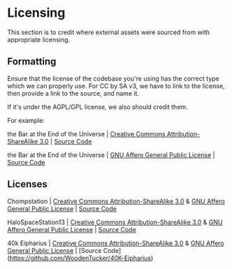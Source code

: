 # Licensing

This section is to credit where external assets were sourced from with appropriate licensing.

## Formatting

Ensure that the license of the codebase you're using has the correct type which we can properly use.
For CC by SA v3, we have to link to the license, then provide a link to the source, and name it.

If it's under the AGPL/GPL license, we also should credit them.

For example:

the Bar at the End of the Universe | [Creative Commons Attribution-ShareAlike 3.0](https://creativecommons.org/licenses/by-sa/3.0/) | [Source Code](https://github.com/ARF-SS13/coyote-bayou)

the Bar at the End of the Universe | [GNU Affero General Public License](https://www.gnu.org/licenses/agpl-3.0.en.html) | [Source Code](https://github.com/ARF-SS13/coyote-bayou)

## Licenses

Chompstation | [Creative Commons Attribution-ShareAlike 3.0](http://creativecommons.org/licenses/by-sa/3.0/) & [GNU Affero General Public License](https://www.gnu.org/licenses/agpl-3.0.en.html) | [Source Code](https://github.com/CHOMPStation2/CHOMPStation2)

HaloSpaceStation13 | [Creative Commons Attribution-ShareAlike 3.0](http://creativecommons.org/licenses/by-sa/3.0/) & [GNU Affero General Public License](https://www.gnu.org/licenses/agpl-3.0.en.html) | [Source Code](https://github.com/HaloSpaceStation/HaloSpaceStation13)

40k Eipharius | [Creative Commons Attribution-ShareAlike 3.0](http://creativecommons.org/licenses/by-sa/3.0/) & [GNU Affero General Public License](https://www.gnu.org/licenses/agpl-3.0.en.html) | [Source Code] (https://github.com/WoodenTucker/40K-Eipharius)
